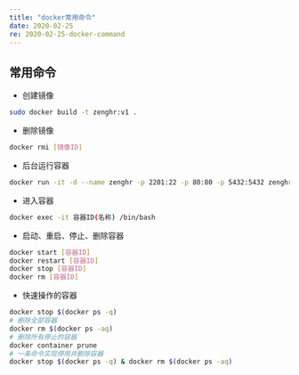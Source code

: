 ```yaml
---
title: "docker常用命令"
date: 2020-02-25
re: 2020-02-25-docker-command
---
```


## 常用命令

- 创建镜像

```bash
sudo docker build -t zenghr:v1 .
```

- 删除镜像

```bash
docker rmi [镜像ID]
```

- 后台运行容器

```bash
docker run -it -d --name zenghr -p 2201:22 -p 80:80 -p 5432:5432 zenghr
```

- 进入容器

```bash
docker exec -it 容器ID(名称) /bin/bash
```

- 启动、重启、停止、删除容器

```bash
docker start [容器ID]
docker restart [容器ID]
docker stop [容器ID]
docker rm [容器ID]
```

- 快速操作的容器

```bash
docker stop $(docker ps -q)
# 删除全部容器
docker rm $(docker ps -aq)
# 删除所有停止的容器
docker container prune
# 一条命令实现停用并删除容器
docker stop $(docker ps -q) & docker rm $(docker ps -aq)
```